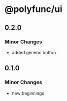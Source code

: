 # @polyfunc/ui

## 0.2.0

### Minor Changes

- added generic button

## 0.1.0

### Minor Changes

- new beginnings
